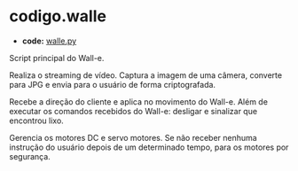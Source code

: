 <a id="codigo-walle"></a>

# codigo.walle

* **code:**
  [walle.py](../../../../codigo/walle.py)

<a id="module-codigo.walle"></a>

Script principal do Wall-e.

Realiza o streaming de vídeo. Captura a imagem de uma câmera, converte para JPG e envia
para o usuário de forma criptografada.

Recebe a direção do cliente e aplica no movimento do Wall-e. Além de executar os
comandos recebidos do Wall-e: desligar e sinalizar que encontrou lixo.

Gerencia os motores DC e servo motores. Se não receber nenhuma instrução do usuário depois de um
determinado tempo, para os motores por segurança.
